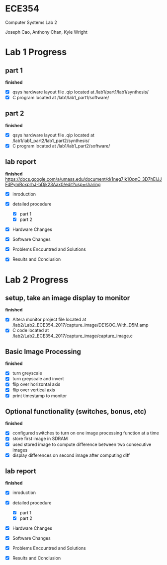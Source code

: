# ECE354
Computer Systems Lab 2

Joseph Cao, Anthony Chan, Kyle Wright

# Lab 1 Progress
## part 1 
  **finished**

  - [x] qsys hardware layout file .qip located at /lab1/part1/lab1/synthesis/
  - [x] C program located at /lab1/lab1_part1/software/  

## part 2 
  **finished**

  - [x] qsys hardware layout file .qip located at /lab1/lab1_part2/lab1_part2/synthesis/
  - [x] C program located at /lab1/lab1_part2/software/
  
## lab report
  **finished** 
  https://docs.google.com/a/umass.edu/document/d/1neg7Ik1OpnC_3D7hEIJJFdPymRoxprhJ-bDjk23Aax0/edit?usp=sharing
  
  - [x] inroduction
  - [x] detailed procedure
    - [x] part 1
    - [x] part 2
  - [x] Hardware Changes
  - [x] Software Changes
  - [x] Problems Encountred and Solutions
  - [x] Results and Conclusion


# Lab 2 Progress
## setup, take an image display to monitor
  **finished**

  - [x] Altera monitor project file located at /lab2/Lab2_ECE354_2017/capture_image/DE1SOC_With_D5M.amp
  - [x] C code located at /lab2/Lab2_ECE354_2017/capture_image/capture_image.c

## Basic Image Processing 
  **finished**

  - [x] turn greyscale
  - [x] turn greyscale and invert
  - [x] flip over horizontal axis
  - [x] flip over vertical axis
  - [x] print timestamp to monitor
## Optional functionality (switches, bonus, etc)
  **finished** 
  - [x] configured switches to turn on one image processing function at a time
  - [x] store first image in SDRAM
  - [x] used stored image to compute difference between two consecutive images
  - [x] display differences on second image after computing diff
  
## lab report
  **finished** 
  
  - [x] inroduction
  - [x] detailed procedure
    - [x] part 1
    - [x] part 2
  - [x] Hardware Changes
  - [x] Software Changes
  - [x] Problems Encountred and Solutions
  - [x] Results and Conclusion

  
  
